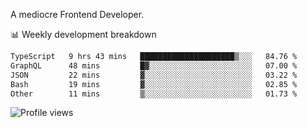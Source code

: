 A mediocre Frontend Developer.

📊 Weekly development breakdown
<!--START_SECTION:waka-->

```txt
TypeScript   9 hrs 43 mins   █████████████████████▒░░░   84.76 %
GraphQL      48 mins         █▓░░░░░░░░░░░░░░░░░░░░░░░   07.00 %
JSON         22 mins         ▓░░░░░░░░░░░░░░░░░░░░░░░░   03.22 %
Bash         19 mins         ▓░░░░░░░░░░░░░░░░░░░░░░░░   02.85 %
Other        11 mins         ▒░░░░░░░░░░░░░░░░░░░░░░░░   01.73 %
```

<!--END_SECTION:waka-->

<img src="https://gpvc.arturio.dev/iqbalfasri" alt="Profile views"/>
